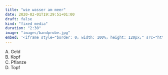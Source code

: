 ```yaml
---
title: "wie wasser am meer"
date: 2020-02-01T19:29:51+01:00
draft: false
kind: "fixed media"
duration: "2:30"
image: "images/bandprobe.jpg"
embed: '<iframe style="border: 0; width: 100%; height: 120px;" src="https://bandcamp.com/EmbeddedPlayer/track=581482362/size=large/bgcol=333333/linkcol=ffffff/tracklist=false/artwork=small/transparent=true/" seamless><a href="https://bandprobe.bandcamp.com/track/wie-wasser-am-meer">Wie Wasser am Meer by The Bandprobe</a></iframe>'
---
```


A. Geld \
B. Kopf \
C. Pflanze \
D. Topf